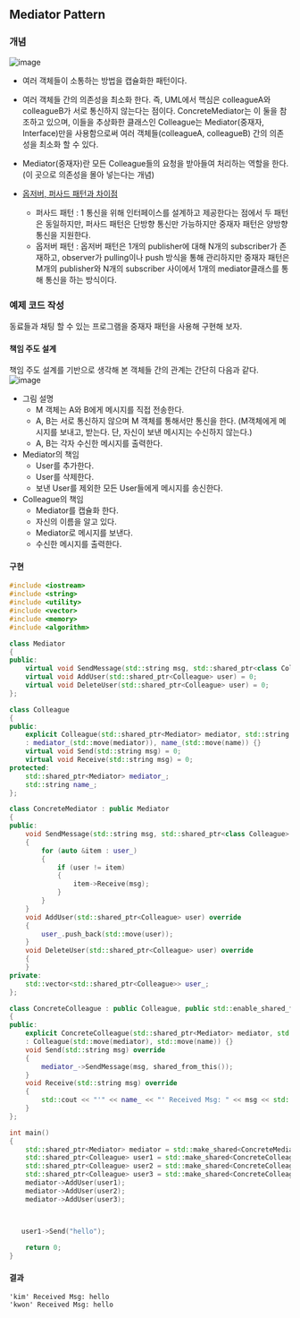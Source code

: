 ## Mediator Pattern

### 개념

![image](https://user-images.githubusercontent.com/5865308/194076912-0d82514b-3a4d-4cbf-acfa-d0d53d66f635.png)

* 여러 객체들이 소통하는 방법을 캡슐화한 패턴이다.
* 여러 객체들 간의 의존성을 최소화 한다. 즉, UML에서 핵심은 colleagueA와 colleagueB가 서로 통신하지 않는다는 점이다. ConcreteMediator는 이 둘을 참조하고 있으며, 이들을 추상화한 클래스인 Colleague는 Mediator(중재자, Interface)만을 사용함으로써 여러 객체들(colleagueA, colleagueB) 간의 의존성을 최소화 할 수 있다.
* Mediator(중재자)란 모든 Colleague들의 요청을 받아들여 처리하는 역할을 한다. (이 곳으로 의존성을 몰아 넣는다는 개념)

* [옵저버, 퍼사드 패턴과 차이점](https://brownbears.tistory.com/568)
  * 퍼사드 패턴 : 1 통신을 위해 인터페이스를 설계하고 제공한다는 점에서 두 패턴은 동일하지만, 퍼사드 패턴은 단방향 통신만 가능하지만 중재자 패턴은 양방향 통신을 지원한다.
  * 옵저버 패턴 : 옵저버 패턴은 1개의 publisher에 대해 N개의 subscriber가 존재하고, observer가 pulling이나 push 방식을 통해 관리하지만 중재자 패턴은 M개의 publisher와 N개의 subscriber 사이에서 1개의 mediator클래스를 통해 통신을 하는 방식이다. 

### 예제 코드 작성

동료들과 채팅 할 수 있는 프로그램을 중재자 패턴을 사용해 구현해 보자.   

#### 책임 주도 설계
책임 주도 설계를 기반으로 생각해 본 객체들 간의 관계는 간단히 다음과 같다.
![image](https://user-images.githubusercontent.com/5865308/208861821-0b612a9a-f0ec-44aa-bc30-53fec5ccff55.png)
* 그림 설명
  * M 객체는 A와 B에게 메시지를 직접 전송한다. 
  * A, B는 서로 통신하지 않으며 M 객체를 통해서만 통신을 한다. (M객체에게 메시지를 보내고, 받는다. 단, 자신이 보낸 메시지는 수신하지 않는다.)
  * A, B는 각자 수신한 메시지를 출력한다. 
* Mediator의 책임
  * User를 추가한다.
  * User를 삭제한다.
  * 보낸 User를 제외한 모든 User들에게 메시지를 송신한다.
* Colleague의 책임
  * Mediator를 캡슐화 한다.
  * 자신의 이름을 알고 있다.
  * Mediator로 메시지를 보낸다.
  * 수신한 메시지를 출력한다.

#### 구현 
```c++
#include <iostream>
#include <string>
#include <utility>
#include <vector>
#include <memory>
#include <algorithm>

class Mediator
{
public:
    virtual void SendMessage(std::string msg, std::shared_ptr<class Colleague> user) = 0;
    virtual void AddUser(std::shared_ptr<Colleague> user) = 0;
    virtual void DeleteUser(std::shared_ptr<Colleague> user) = 0;
};

class Colleague
{
public:
    explicit Colleague(std::shared_ptr<Mediator> mediator, std::string name)
    : mediator_(std::move(mediator)), name_(std::move(name)) {}
    virtual void Send(std::string msg) = 0;
    virtual void Receive(std::string msg) = 0;
protected:
    std::shared_ptr<Mediator> mediator_;
    std::string name_;
};

class ConcreteMediator : public Mediator
{
public:
    void SendMessage(std::string msg, std::shared_ptr<class Colleague> user) override
    {
        for (auto &item : user_)
        {
            if (user != item)
            {
                item->Receive(msg);
            }
        }
    }
    void AddUser(std::shared_ptr<Colleague> user) override
    {
        user_.push_back(std::move(user));
    }
    void DeleteUser(std::shared_ptr<Colleague> user) override
    {
    }
private:
    std::vector<std::shared_ptr<Colleague>> user_;
};

class ConcreteColleague : public Colleague, public std::enable_shared_from_this<ConcreteColleague>
{
public:
    explicit ConcreteColleague(std::shared_ptr<Mediator> mediator, std::string name)
    : Colleague(std::move(mediator), std::move(name)) {}
    void Send(std::string msg) override
    {
        mediator_->SendMessage(msg, shared_from_this());
    }
    void Receive(std::string msg) override
    {
        std::cout << "'" << name_ << "' Received Msg: " << msg << std::endl;
    }
};

int main()
{
    std::shared_ptr<Mediator> mediator = std::make_shared<ConcreteMediator>();
    std::shared_ptr<Colleague> user1 = std::make_shared<ConcreteColleague>(mediator, "kang");
    std::shared_ptr<Colleague> user2 = std::make_shared<ConcreteColleague>(mediator, "kim");
    std::shared_ptr<Colleague> user3 = std::make_shared<ConcreteColleague>(mediator, "kwon");
    mediator->AddUser(user1);
    mediator->AddUser(user2);
    mediator->AddUser(user3);



   user1->Send("hello");
    
    return 0;
}
```

#### 결과 

```text
'kim' Received Msg: hello
'kwon' Received Msg: hello
```
